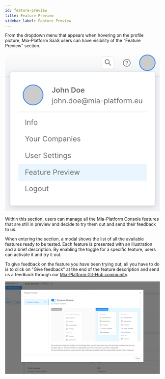 ```yaml
---
id: feature-preview
title: Feature Preview
sidebar_label: Feature Preview
---
```


From the dropdown menu that appears when hovering on the profile picture, Mia-Platform SaaS users can have visibility of the “Feature Preview” section. 

![user settings with feature preview](./img/user-settings-dropdown-with-feature-preview.png)

Within this section, users can manage all the Mia-Platform Console features that are still in preview and decide to try them out and send their feedback to us. 

When entering the section, a modal shows the list of all the available features ready to be tested. Each feature is presented with an illustration and a brief description. 
By enabling the toggle for a specific feature, users can activate it and try it out.

To give feedback on the feature you have been trying out, all you have to do is to click on "Give feedback" at the end of the feature description and send us a feedback through our [Mia-Platform Git-Hub community](https://github.com/mia-platform/community/discussions).

![enabling feature preview](./img/enabling-feature-preview.png)
